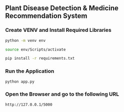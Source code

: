 ## Plant Disease Detection & Medicine Recommendation System


### Create VENV and Install Required Libraries
```bash
python -m venv env
```

```bash
source env/Scripts/activate
```

```bash
pip install -r requirements.txt
```

### Run the Application

```bash
python app.py
```

### Open the Browser and go to the following URL

```bash
http://127.0.0.1/5000
```

